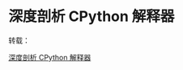 # 深度剖析 CPython 解释器

转载：

[深度剖析 CPython 解释器](https://www.cnblogs.com/traditional/tag/%E6%B7%B1%E5%BA%A6%E5%89%96%E6%9E%90CPython%E8%A7%A3%E9%87%8A%E5%99%A8/default.html?page=2)
